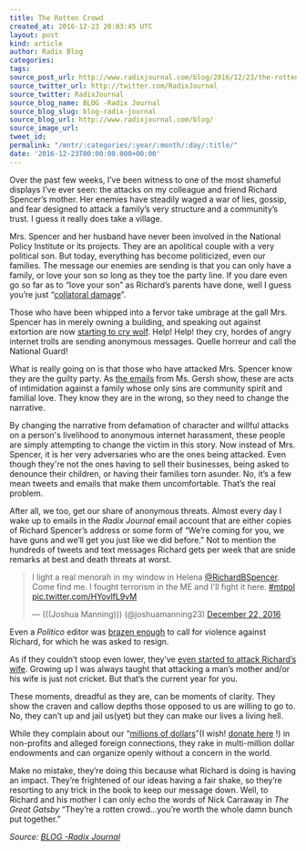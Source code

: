 ```yaml
---
title: The Rotten Crowd
created_at: 2016-12-23 20:03:45 UTC
layout: post
kind: article
author: Radix Blog
categories: 
tags: 
source_post_url: http://www.radixjournal.com/blog/2016/12/23/the-rotten-crowd
source_twitter_url: http://twitter.com/RadixJournal
source_twitter: RadixJournal
source_blog_name: BLOG -Radix Journal
source_blog_slug: blog-radix-journal
source_blog_url: http://www.radixjournal.com/blog/
source_image_url: 
tweet_id: 
permalink: "/mntr/:categories/:year/:month/:day/:title/"
date: '2016-12-23T00:00:00.000+00:00'
---
```

<p>Over the past few weeks, I’ve been witness to one of the most shameful displays I’ve ever seen: the attacks on my colleague and friend Richard Spencer’s mother. Her enemies have steadily waged a war of lies, gossip, and fear designed to attack a family’s very structure and a community’s trust. I guess it really does take a village.</p><p>Mrs. Spencer and her husband have never been involved in the National Policy Institute or its projects. They are an apolitical couple with a very political son. But today, everything has become politicized, even our families. The message our enemies are sending is that you can only have a family, or love your son so long as they toe the party line. If you dare even go so far as to “love your son” as Richard’s parents have done, well I guess you’re just “<a href="https://medium.com/@recnepss/does-love-really-live-here-fff159563ba3#.9x5hljsjs">collatoral damage</a>”.</p><p>Those who have been whipped into a fervor take umbrage at the gall Mrs. Spencer has in merely owning a building, and speaking out against extortion are now <a href="http://forward.com/news/357809/inventor-of-alt-right-defends-mom-as-his-followers-target-jews-in-hometown/">starting to cry wolf</a>. Help! Help! they cry, hordes of angry internet trolls are sending anonymous messages. Quelle horreur and call the National Guard!</p><p>What is really going on is that those who have attacked Mrs. Spencer know they are the guilty party. As <a href="https://www.scribd.com/collections/17863435/Emails">the emails</a> from Ms. Gersh show, these are acts of intimidation against a family whose only sins are community spirit and familial love. They know they are in the wrong, so they need to change the narrative.</p><p>By changing the narrative from defamation of character and willful attacks on a person's livelihood to anonymous internet harassment, these people are simply attempting to change the victim in this story. Now instead of Mrs. Spencer, it is her very adversaries who are the ones being attacked. Even though they're not the ones having to sell their businesses, being asked to denounce their children, or having their families torn asunder. No, it’s a few mean tweets and emails that make them uncomfortable. That’s the real problem.</p><p>After all, we too, get our share of anonymous threats. Almost every day I wake up to emails in the <em>Radix Journal</em> email account that are either copies of Richard Spencer’s address or some form of “We’re coming for you, we have guns and we’ll get you just like we did before." Not to mention the hundreds of tweets and text messages Richard gets per week that are snide remarks at best and death threats at worst.</p><blockquote class="twitter-tweet"><p lang="en" dir="ltr">I light a real menorah in my window in Helena <a href="https://twitter.com/RichardBSpencer">@RichardBSpencer</a>. Come find me. I fought terrorism in the ME and I'll fight it here. <a href="https://twitter.com/hashtag/mtpol?src=hash">#mtpol</a> <a href="https://t.co/HYovlfL9vM">pic.twitter.com/HYovlfL9vM</a></p>— (((Joshua Manning))) (@joshuamanning23) <a href="https://twitter.com/joshuamanning23/status/812035341628665856">December 22, 2016</a></blockquote>
<p>Even a <em>Politico</em> editor was <a href="http://dailycaller.com/2016/11/22/national-politico-editor-publishes-home-addresses-of-alt-right-icon-richard-spencer-advocates-for-baseball-bats/">brazen enough</a> to call for violence against Richard, for which he was asked to resign.</p><p>As if they couldn’t stoop even lower, they’ve <a href="http://www.thedailybeast.com/articles/2016/12/20/meet-the-moscow-mouthpiece-married-to-a-racist-alt-right-boss.html">even started to attack Richard’s wife</a>. Growing up I was always taught that attacking a man’s mother and/or his wife is just not cricket. But that’s the current year for you.</p><p>These moments, dreadful as they are, can be moments of clarity. They show the craven and callow depths those opposed to us are willing to go to. No, they can’t up and jail us(yet) but they can make our lives a living hell.</p><p>While they complain about our “<a href="http://abcnews.go.com/US/wireStory/white-nationalists-raise-millions-tax-exempt-charities-44341119">millions of dollars</a>”(I wish! <a href="http://www.radixjournal.com/giving/">donate here</a>
!) in non-profits and alleged foreign connections, they rake in multi-million dollar endowments and can organize openly without a concern in the world.</p><p>Make no mistake, they’re doing this because what Richard is doing is having an impact. They’re frightened of our ideas having a fair shake, so they’re resorting to any trick in the book to keep our message down. Well, to Richard and his mother I can only echo the words of Nick Carraway in <em>The Great Gatsby</em> “They’re a rotten crowd…you’re worth the whole damn bunch put together.” </p><div class="">
    <i>Source: <a href="http://www.radixjournal.com/blog/">BLOG -Radix Journal</a></i>
</div>
